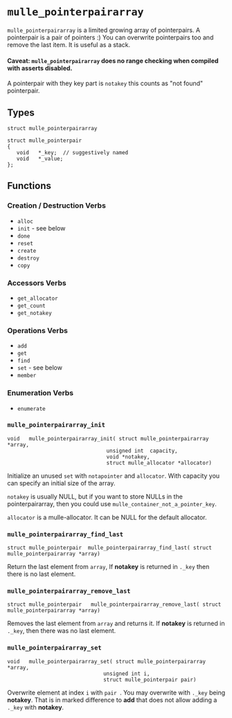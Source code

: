 # `mulle_pointerpairarray`

`mulle_pointerpairarray` is a limited growing array of pointerpairs. A pointerpair is a pair of pointers :) You can overwrite pointerpairs too and remove the last item. It is useful as a stack.

#### Caveat: `mulle_pointerpairarray` does no range checking when compiled with asserts disabled.

A pointerpair with they key part is `notakey` this counts as "not found" pointerpair.

## Types

```
struct mulle_pointerpairarray
```

```
struct mulle_pointerpair
{
   void   *_key;  // suggestively named
   void   *_value;
};
```


## Functions

### Creation / Destruction Verbs

* `alloc`
* `init` - see below
* `done`
* `reset` 
* `create` 
* `destroy`
* `copy`

### Accessors Verbs

* `get_allocator`
* `get_count`
* `get_notakey`

### Operations Verbs

* `add`
* `get`
* `find`
* `set` - see below
* `member`

### Enumeration Verbs

* `enumerate`
                       

### `mulle_pointerpairarray_init`

```
void   mulle_pointerpairarray_init( struct mulle_pointerpairarray *array,
                                unsigned int  capacity,
                                void *notakey,
                                struct mulle_allocator *allocator)
```

Initialize an unused `set` with `notapointer` and `allocator`. With capacity you can specify an initial size of the array.

`notakey` is usually NULL, but if you want to store NULLs in the pointerpairarray, then you could use `mulle_container_not_a_pointer_key`.

`allocator` is a mulle-allocator. It can be NULL for the default allocator. 

### `mulle_pointerpairarray_find_last`

```
struct mulle_pointerpair  mulle_pointerpairarray_find_last( struct mulle_pointerpairarray *array)
```

Return the last element from `array`, If **notakey** is returned in `._key` then there is no last element.


### `mulle_pointerpairarray_remove_last`

```
struct mulle_pointerpair   mulle_pointerpairarray_remove_last( struct mulle_pointerpairarray *array)
```

Removes the last element from `array` and returns it. If **notakey** is returned in `._key`, then there was no last element.


### `mulle_pointerpairarray_set`

```
void   mulle_pointerpairarray_set( struct mulle_pointerpairarray *array,
                               unsigned int i,
                               struct mulle_pointerpair pair)
```

Overwrite element at index `i`  with `pair `. You may overwrite with `._key` being  **notakey**. That is in marked difference to **add** that does not allow adding a `._key` with **notakey**.



